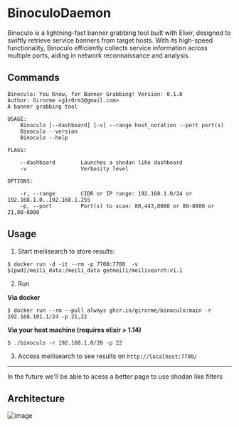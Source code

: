 # BinoculoDaemon

Binoculo is a lightning-fast banner grabbing tool built with Elixir, designed to swiftly retrieve service banners from target hosts. With its high-speed functionality, Binoculo efficiently collects service information across multiple ports, aiding in network reconnaissance and analysis.

## Commands
```
Binoculo: You Know, for Banner Grabbing! Version: 0.1.0
Author: Girorme <g1r0rm3@gmail.com>
A banner grabbing tool

USAGE:
    Binoculo [--dashboard] [-v] --range host_notation --port port(s)
    Binoculo --version
    Binoculo --help

FLAGS:

    --dashboard        Launches a shodan like dashboard                                      
    -v                 Verbosity level                                                       

OPTIONS:

    -r, --range        CIDR or IP range: 192.168.1.0/24 or 192.168.1.0..192.168.1.255        
    -p, --port         Port(s) to scan: 80,443,8080 or 80-8080 or 21,80-8080
```

## Usage
1. Start meilisearch to store results:
```
$ docker run -d -it --rm -p 7700:7700  -v $(pwd)/meili_data:/meili_data getmeili/meilisearch:v1.1
```

2. Run

**Via docker**
```
$ docker run --rm --pull always ghcr.io/girorme/binoculo:main -r 192.168.101.1/24 -p 21,22
```

**Via your host machine (requires elixir > 1.14)**
```
$ ./binoculo -r 192.168.1.0/20 -p 22
```

3. Access meilisearch to see results on `http://localhost:7700/`

---

In the future we'll be able to acess a better page to use shodan like filters

## Architecture
![image](https://user-images.githubusercontent.com/54730507/236296988-4a6c5579-dcaa-4b23-bbce-121b814473df.png)

